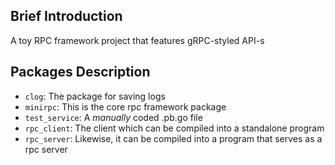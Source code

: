## Brief Introduction
A toy RPC framework project that features gRPC-styled  API-s

## Packages Description
- `clog`: The package for saving logs
- `minirpc`: This is the core rpc framework package
- `test_service`: A _manually_ coded .pb.go file
- `rpc_client`: The client which can be compiled into a standalone program
- `rpc_server`: Likewise, it can be compiled into a program that serves as a rpc server


